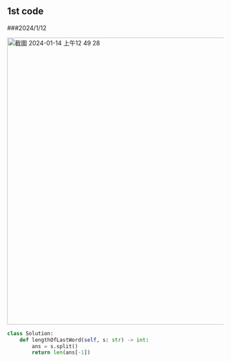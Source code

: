 ## 1st code
###2024/1/12

<img width="667" alt="截圖 2024-01-14 上午12 49 28" src="https://github.com/PhoenixCHW/My_leetcode/assets/39382795/75d2bde6-3a7a-49e3-8361-4c014ce09dd8">

```python
class Solution:
    def lengthOfLastWord(self, s: str) -> int:
        ans = s.split()
        return len(ans[-1])

```
